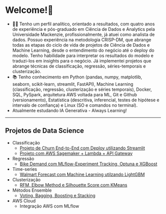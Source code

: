 # Welcome!👋

- 👨‍💻 Tenho um perfil analítico, orientado a resultados, com quatro anos de experiência e pós-graduado em Ciência de Dados e Analytics pela Universidade Mackenzie, profissionalmente, já atuei como analista de dados. Possuo experiência na metodologia CRISP-DM, que abrange todas as etapas do ciclo de vida de projetos de Ciência de Dados e Machine Learning, desde o entendimento do negócio até o deploy do modelo. Tenho habilidade para interpretar os resultados do modelo e traduzi-los em insights para o negócio. Já implementei projetos que abrange técnicas de classificação, regressão, séries-temporais e clusterização.
- 📚 Tenho conhecimento em Python (pandas, numpy, matplotlib, seaborn, scikit-learn, streamlit, FastAPI), Machine Learning (classificação, regressão, clusterização e séries temporais), Docker, SQL, PySpark, arquitetura AWS voltada para ML, Git e Github (versionamento), Estatística (descritiva, inferencial, testes de hipótese e intervalo de confiança) e Linux (SO e comandos no terminal).
- Atualmente estudando IA Generativa - Always Learning!

------------
## Projetos de Data Science

- Classificação
  - [Projeto de Churn End-to-End com Deploy utilizando Streamlit](https://github.com/idfelipemalatesta/telecom-churn-prediction)
  - [Projeto com AWS Sagemaker + Lambda + API Gateway](https://github.com/idfelipemalatesta/sagemaker-lambda-api)
- Regressão
    - [Bike Demand com MLflow-Experiment Tracking, Optuna e XGBoost](https://github.com/idfelipemalatesta/bike-demand)
- Time-series
  - [Walmart Forecast com Machine Learning utilzando LightGBM](https://github.com/idfelipemalatesta/walmart-store-sales-forecast)
- Clusterização
  - [RFM, Elbow Method e Silhouette Score com KMeans](https://github.com/idfelipemalatesta/customer-segmentation)
- Métodos Ensemble
  - [Voting, Bagging, Boosting e Stacking](https://github.com/idfelipemalatesta/ensemble-methods)
- AWS Cloud
  -  Integração AWS com MLflow



